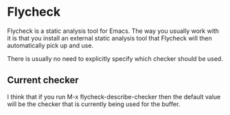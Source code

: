 # Flycheck
Flycheck is a static analysis tool for Emacs. The way you usually work
with it is that you install an external static analysis tool that
Flycheck will then automatically pick up and use.

There is usually no need to explicitly specify which checker should be
used.

## Current checker
I think that if you run M-x flycheck-describe-checker then the default
value will be the checker that is currently being used for the buffer.

